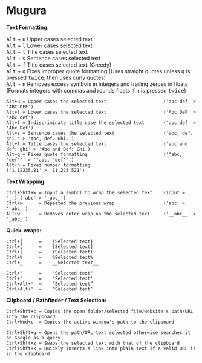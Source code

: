 # Mugura
**Text Formatting:**

<kbd>Alt</kbd> + <kbd>u</kbd> Upper cases selected text  
<kbd>Alt</kbd> + <kbd>l</kbd> Lower cases selected text  
<kbd>Alt</kbd> + <kbd>t</kbd> Title cases selected text  
<kbd>Alt</kbd> + <kbd>s</kbd> Sentence cases selected text  
<kbd>Alt</kbd> + <kbd>f</kbd> Title cases selected text (Greedy)  
<kbd>Alt</kbd> + <kbd>q</kbd> Fixes improper quote formatting (Uses straight quotes unless <kbd>q</kbd> is pressed <kbd>twice</kbd>, then uses curly quotes)  
<kbd>Alt</kbd> + <kbd>n</kbd> Removes excess symbols in integers and trailing zeroes in floats (Formats integers with commas and rounds floats if <kbd>n</kbd> is pressed <kbd>twice</kbd>)  














```
Alt+u = Upper cases the selected text                     ('abc def' > 'ABC DEF')
Alt+l = Lower cases the selected text                     ('Abc DeF' > 'abc def')
Alt+f = Indiscriminate title case the selected text       ('abc def' > 'Abc Def')
Alt+s = Sentence cases the selected text                  ('abc, def. ghi.' > 'Abc, def. Ghi.')
Alt+t = Title cases the selected text                     ('abc and def: ghi' > 'Abc and Def: Ghi')
Alt+q = Fixes quote formatting                            ('"abc, "def""' > '"abc, 'def'"')
Alt+n = Fixes number formatting                           ('1,12235,21' > '11,223,521')
```
**Text Wrapping:**
```
Ctrl+Shft+w = Input a symbol to wrap the selected text    (input = '_') ('abc' > '_abc_')
Ctrl+w      = Repeated the previous wrap                  ('abc' > '_abc_')
ALT+w       = Removes outer wrap on the selected text     ('__abc__' > '_abc_')
```
**Quick-wraps:**
```
Ctrl+{      =    {Selected text}
Ctrl+[      =    [Selected text]
Ctrl+(      =    (Selected text)
Ctrl+%      =    %Selected text%
Ctrl+_      =    __Selected text__

Ctrl+"      =    "Selected text"
Ctrl+'      =    'Selected text'
Ctrl+Alt+"  =    “Selected text”
Ctrl+Alt+'  =    ‘Selected text’
```
**Clipboard / Pathfinder / Text Selection:**
```
Ctrl+Shft+c = Copies the open folder/selected file/website's path/URL into the clipboard
Ctrl+Wnd+c  = Copies the active window's path to the clipboard

Ctrl+Shft+g = Opens the path/URL-text selected otherwise searches it on Google as a query
Ctrl+Shft+z = Swaps the selected text with that of the clipboard
Ctrl+Shft+k = Quickly inserts a link into plain text if a valid URL is in the clipboard
```
